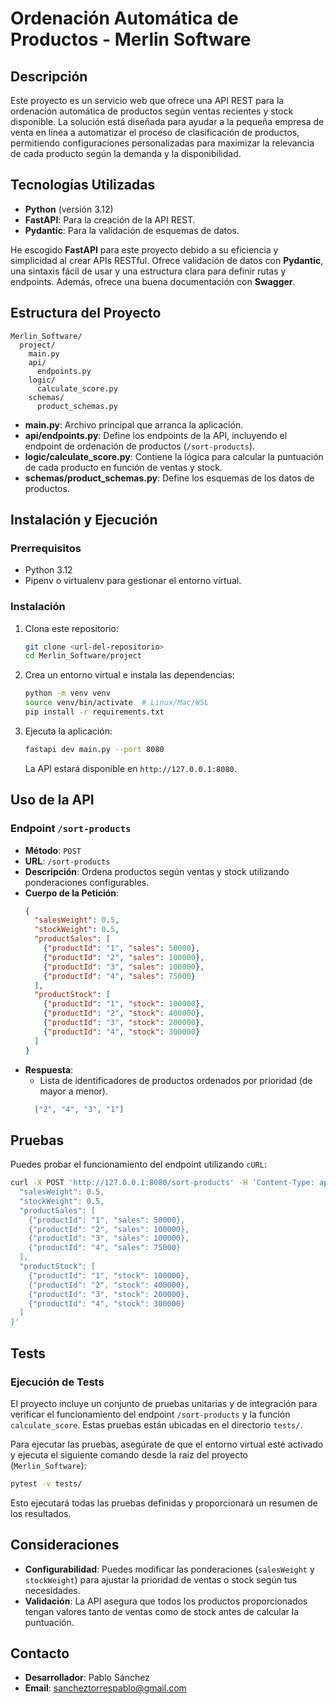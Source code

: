 # Ordenación Automática de Productos - Merlin Software

## Descripción
Este proyecto es un servicio web que ofrece una API REST para la ordenación automática de productos según ventas recientes y stock disponible. La solución está diseñada para ayudar a la pequeña empresa de venta en línea a automatizar el proceso de clasificación de productos, permitiendo configuraciones personalizadas para maximizar la relevancia de cada producto según la demanda y la disponibilidad.

## Tecnologías Utilizadas
- **Python** (versión 3.12)
- **FastAPI**: Para la creación de la API REST.
- **Pydantic**: Para la validación de esquemas de datos.

He escogido **FastAPI** para este proyecto debido a su eficiencia y simplicidad al crear APIs RESTful. Ofrece validación de datos con **Pydantic**, una sintaxis fácil de usar y una estructura clara para definir rutas y endpoints. Además, ofrece una buena documentación con **Swagger**. 

## Estructura del Proyecto
```
Merlin_Software/
  project/
    main.py
    api/
      endpoints.py
    logic/
      calculate_score.py
    schemas/
      product_schemas.py
```
- **main.py**: Archivo principal que arranca la aplicación.
- **api/endpoints.py**: Define los endpoints de la API, incluyendo el endpoint de ordenación de productos (`/sort-products`).
- **logic/calculate_score.py**: Contiene la lógica para calcular la puntuación de cada producto en función de ventas y stock.
- **schemas/product_schemas.py**: Define los esquemas de los datos de productos.

## Instalación y Ejecución

### Prerrequisitos
- Python 3.12
- Pipenv o virtualenv para gestionar el entorno virtual.

### Instalación
1. Clona este repositorio:
   ```sh
   git clone <url-del-repositorio>
   cd Merlin_Software/project
   ```

2. Crea un entorno virtual e instala las dependencias:
   ```sh
   python -m venv venv
   source venv/bin/activate  # Linux/Mac/WSL
   pip install -r requirements.txt
   ```

3. Ejecuta la aplicación:
   ```sh
   fastapi dev main.py --port 8080
   ```
   La API estará disponible en `http://127.0.0.1:8080`.

## Uso de la API

### Endpoint `/sort-products`
- **Método**: `POST`
- **URL**: `/sort-products`
- **Descripción**: Ordena productos según ventas y stock utilizando ponderaciones configurables.
- **Cuerpo de la Petición**:
  ```json
  {
    "salesWeight": 0.5,
    "stockWeight": 0.5,
    "productSales": [
      {"productId": "1", "sales": 50000},
      {"productId": "2", "sales": 100000},
      {"productId": "3", "sales": 100000},
      {"productId": "4", "sales": 75000}
    ],
    "productStock": [
      {"productId": "1", "stock": 100000},
      {"productId": "2", "stock": 400000},
      {"productId": "3", "stock": 200000},
      {"productId": "4", "stock": 300000}
    ]
  }
  ```
- **Respuesta**:
  - Lista de identificadores de productos ordenados por prioridad (de mayor a menor).
  ```json
    ["2", "4", "3", "1"]   
  ```

## Pruebas
Puedes probar el funcionamiento del endpoint utilizando `cURL`:
```bash
curl -X POST 'http://127.0.0.1:8080/sort-products' -H 'Content-Type: application/json' -d '{
  "salesWeight": 0.5,
  "stockWeight": 0.5,
  "productSales": [
    {"productId": "1", "sales": 50000},
    {"productId": "2", "sales": 100000},
    {"productId": "3", "sales": 100000},
    {"productId": "4", "sales": 75000}
  ],
  "productStock": [
    {"productId": "1", "stock": 100000},
    {"productId": "2", "stock": 400000},
    {"productId": "3", "stock": 200000},
    {"productId": "4", "stock": 300000}
  ]
}'
```

## Tests

### Ejecución de Tests
El proyecto incluye un conjunto de pruebas unitarias y de integración para verificar el funcionamiento del endpoint `/sort-products` y la función `calculate_score`. Estas pruebas están ubicadas en el directorio `tests/`.

Para ejecutar las pruebas, asegúrate de que el entorno virtual esté activado y ejecuta el siguiente comando desde la raíz del proyecto (`Merlin_Software`):

```sh
pytest -v tests/
```
Esto ejecutará todas las pruebas definidas y proporcionará un resumen de los resultados.


## Consideraciones
- **Configurabilidad**: Puedes modificar las ponderaciones (`salesWeight` y `stockWeight`) para ajustar la prioridad de ventas o stock según tus necesidades.
- **Validación**: La API asegura que todos los productos proporcionados tengan valores tanto de ventas como de stock antes de calcular la puntuación.

## Contacto
- **Desarrollador**: Pablo Sánchez
- **Email**: [sancheztorrespablo@gmail.com](mailto:sancheztorrespablo@gmail.com)

